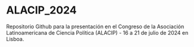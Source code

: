 # ALACIP_2024

Repositorio Github para la presentación en el Congreso de la Asociación Latinoamericana de Ciencia Política (ALACIP) - 16 a 21 de julio de 2024 en Lisboa.

